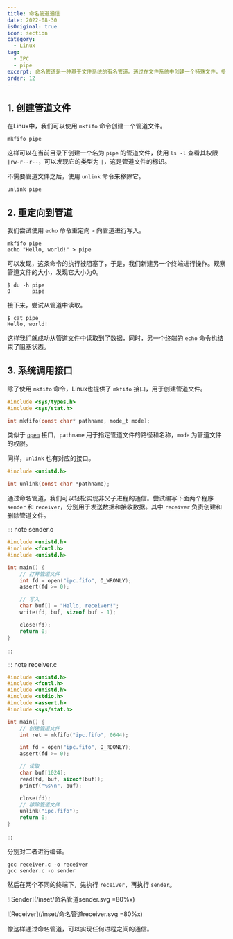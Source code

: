 ```yaml
---
title: 命名管道通信
date: 2022-08-30
isOriginal: true
icon: section
category:
  - Linux
tag:
  - IPC
  - pipe
excerpt: 命名管道是一种基于文件系统的有名管道。通过在文件系统中创建一个特殊文件，多个进程可以通过该文件进行读取和写入操作，用于实现不具有亲缘关系的进程之间的通信。
order: 12
---
```


## 1. 创建管道文件

在Linux中，我们可以使用 `mkfifo` 命令创建一个管道文件。

~~~bash:no-line-numbers
mkfifo pipe
~~~

这样可以在当前目录下创建一个名为 `pipe` 的管道文件，使用 `ls -l` 查看其权限 `|rw-r--r--`，可以发现它的类型为 `|`，这是管道文件的标识。

不需要管道文件之后，使用 `unlink` 命令来移除它。

~~~bash:no-line-numbers
unlink pipe
~~~

## 2. 重定向到管道

我们尝试使用 `echo` 命令重定向 `>` 向管道进行写入。

~~~bash:no-line-numbers
mkfifo pipe
echo "Hello, world!" > pipe
~~~

可以发现，这条命令的执行被阻塞了，于是，我们新建另一个终端进行操作。观察管道文件的大小，发现它大小为0。

~~~text:no-line-numbers
$ du -h pipe
0       pipe
~~~

接下来，尝试从管道中读取。

~~~text:no-line-numbers
$ cat pipe
Hello, world!
~~~

这样我们就成功从管道文件中读取到了数据，同时，另一个终端的 `echo` 命令也结束了阻塞状态。

## 3. 系统调用接口

除了使用 `mkfifo` 命令，Linux也提供了 `mkfifo` 接口，用于创建管道文件。

~~~c
#include <sys/types.h>
#include <sys/stat.h>

int mkfifo(const char* pathname, mode_t mode);
~~~

类似于 [`open`](../io/fd.html#open打开文件) 接口，`pathname` 用于指定管道文件的路径和名称，`mode` 为管道文件的权限。

同样，`unlink` 也有对应的接口。

~~~c
#include <unistd.h>

int unlink(const char *pathname);
~~~

通过命名管道，我们可以轻松实现非父子进程的通信。尝试编写下面两个程序 `sender` 和 `receiver`，分别用于发送数据和接收数据。其中 `receiver` 负责创建和删除管道文件。

::: note sender.c

~~~c
#include <unistd.h>
#include <fcntl.h>
#include <unistd.h>

int main() {
    // 打开管道文件
    int fd = open("ipc.fifo", O_WRONLY);
    assert(fd >= 0);

    // 写入
    char buf[] = "Hello, receiver!";
    write(fd, buf, sizeof buf - 1);

    close(fd);
    return 0;
}
~~~

:::

::: note receiver.c

~~~c
#include <unistd.h>
#include <fcntl.h>
#include <unistd.h>
#include <stdio.h>
#include <assert.h>
#include <sys/stat.h>

int main() {
    // 创建管道文件
    int ret = mkfifo("ipc.fifo", 0644);

    int fd = open("ipc.fifo", O_RDONLY);
    assert(fd >= 0);

    // 读取
    char buf[1024];
    read(fd, buf, sizeof(buf));
    printf("%s\n", buf);

    close(fd);
    // 移除管道文件
    unlink("ipc.fifo");
    return 0;
}
~~~

:::

分别对二者进行编译。

~~~bash:no-line-numbers
gcc receiver.c -o receiver
gcc sender.c -o sender
~~~

然后在两个不同的终端下，先执行 `receiver`，再执行 `sender`。

![Sender](/inset/命名管道sender.svg =80%x)

![Receiver](/inset/命名管道receiver.svg =80%x)

像这样通过命名管道，可以实现任何进程之间的通信。
